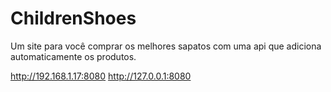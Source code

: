 # ChildrenShoes
Um site para você comprar os melhores sapatos com uma api que adiciona automaticamente os produtos.

http://192.168.1.17:8080
http://127.0.0.1:8080
